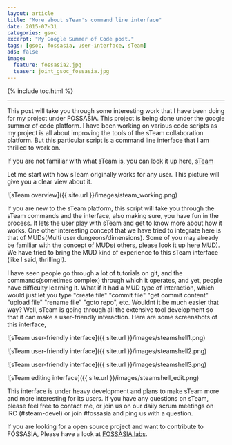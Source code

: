 ```yaml
---
layout: article
title: "More about sTeam's command line interface"
date: 2015-07-31
categories: gsoc
excerpt: "My Google Summer of Code post."
tags: [gsoc, fossasia, user-interface, sTeam]
ads: false
image:
  feature: fossasia2.jpg
  teaser: joint_gsoc_fossasia.jpg
---
```

{% include toc.html %}

---

This post will take you through some interesting work that I have been doing for my project under FOSSASIA. This project is being done under the google summer of code platform. I have been working on various code scripts as my project is all about improving the tools of the sTeam collaboration platform. But this particular script is a command line interface that I am thrilled to work on. 

If you are not familiar with what sTeam is, you can look it up here, [sTeam](http://societyserver.org/Topics/sTeam/)

Let me start with how sTeam originally works for any user. This picture will give you a clear view about it.

![sTeam overview]({{ site.url }}/images/steam_working.png)

If you are new to the sTeam platform, this script will take you through the sTeam commands and the interface, also making sure, you have fun in the process. It lets the user play with sTeam and get to know more about how it works. One other interesting concept that we have tried to integrate here is that of MUDs(Multi user dungeons/dimensions). Some of you may already be familiar with the concept of MUDs( others, please look it up here [MUD](https://en.wikipedia.org/wiki/MUD)). We have tried to bring the MUD kind of experience to this sTeam interface (like I said, thrilling!).

I have seen people go through a lot of tutorials on git, and the commands(sometimes complex) through which it operates, and yet, people have difficulty learning it. What if it had a MUD type of interaction, which would just let you type "create file" "commit file" "get commit content" "upload file" "rename file" "goto repo", etc. Wouldnt it be much easier that way? Well, sTeam is going through all the extensive tool development so that it can make a user-friendly interaction. Here are some screenshots of this interface,

![sTeam user-friendly interface]({{ site.url }}/images/steamshell1.png)

![sTeam user-friendly interface]({{ site.url }}/images/steamshell2.png)

![sTeam user-friendly interface]({{ site.url }}/images/steamshell3.png)

![sTeam editing interface]({{ site.url }}/images/steamshell_edit.png)

This interface is under heavy development and plans to make sTeam more and more interesting for its users. If you have any questions on sTeam, please feel free to contact me, or join us on our daily scrum meetings on IRC (#steam-devel) or join #fossasia and ping us with a question.

If you are looking for a open source project and want to contribute to FOSSASIA, Please have a look at [FOSSASIA labs](http://labs.fossasia.org/).
